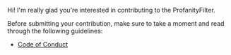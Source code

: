 Hi! I'm really glad you're interested in contributing to the ProfanityFilter.

Before submitting your contribution, make sure to take a moment and read through the following guidelines:

- [Code of Conduct](https://github.com/nhanaz-pm-pl/ProfanityFilter/blob/master/CODE_OF_CONDUCT.md)
